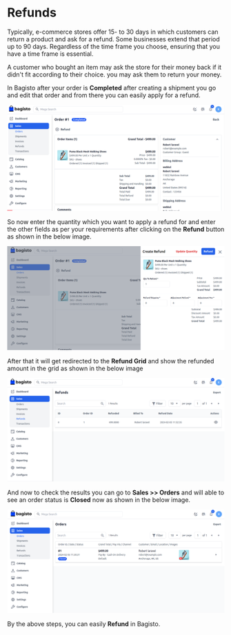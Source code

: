 # Refunds

Typically, e-commerce stores offer 15- to 30 days in which customers can return a product and ask for a refund. Some businesses extend that period up to 90 days. Regardless of the time frame you choose, ensuring that you have a time frame is essential.

A customer who bought an item may ask the store for their money back if it didn't fit according to their choice. you may ask them to return your money.

In Bagisto after your order is **Completed** after creating a shipment you go and edit that order and from there you can easily apply for a refund.

   ![Refund](../../assets/2.1.0/images/orders/refund.png)

So now enter the quantity which you want to apply a refund for and enter the other fields as per your requirements after clicking on the **Refund** button as shown in the below image.

   ![Create Refund](../../assets/2.1.0/images/orders/createRefund.png)

After that it will get redirected to the **Refund Grid** and show the refunded amount in the grid as shown in the below image

![Refund Grid](../../assets/2.1.0/images/orders/refundGrid.png)

And now to check the results you can go to **Sales >> Orders** and will able to see an order status is **Closed** now as shown in the below image.

  ![Order Grid](../../assets/2.1.0/images/orders/orderGrid.png)

By the above steps, you can easily **Refund** in Bagisto.  


